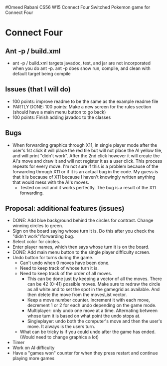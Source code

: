 #Omeed Rabani 
CS56 W15 
Connect Four 
Switched Pokemon game for Connect Four


# Connect Four

## Ant -p / build.xml

* ant -p / build.xml
targets javadoc, test, and jar are not incorporated when you do ant -p. 
ant -p does show run, compile, and clean with default target being compile

## Issues (that I will do)

* 100 points: improve readme to be the same as the example readme file
* PARTLY DONE: 100 points: Make a new screen for the rules section (should have a main menu button to go back)
* 100 points: Finish adding javadoc to the classes


## Bugs

* When forwarding graphics through X11, in single player mode after the user's 1st click it will place the red tile but will not place the AI yellow tile, and will print "didn't work". After the 2nd click however it will create the AI's move and draw it and will not register it as a user click.  This process repeats for every move. I'm not sure if this is a problem because of the forwarding through X11 or if it is an actual bug in the code. My guess is that it is because of X11 because I haven't knowingly written anything that would mess with the AI's moves.
  * Tested on csil and it works perfectly. The bug is a result of the X11 forwarding.
 

## Proposal: additional features (issues)

* DONE: Add blue background behind the circles for contrast. Change winning circles to green.
* Sign on the board saying whose turn it is. Do this after you check the "didn't work"/forwarding bug.
* Select color for circles. 
* Enter player names, which then says whose turn it is on the board.
* DONE: Add main menu button to the single player difficulty screen.
* Undo button for turns during the game.
  * Can't undo when 0 moves have been done.
  * Need to keep track of whose turn it is.
  * Need to keep track of the order of all moves. 
    * This can be done just by keeping a vector of all the moves. There can be 42  (0-41) possible moves. Make sure to redraw the circle as all white and to set the spot in the gamegrid as available. And then delete the move from the movesList vector.
    * Keep a move number counter. Increment it with each move, decrement 1 or 2 for each undo depending on the game mode.
    * Multiplayer: only undo one move at a time. Alternating between whose turn it is based on what point the undo stops at.
    * Singleplayer: undo both the computer's move and then the user's move. It always is the users turn. 
  * What can be tricky is if you could undo after the game has ended. (Would need to change graphics a lot)
* Timer
* Work on AI difficulty
* Have a "games won" counter for when they press restart and continue playing more games